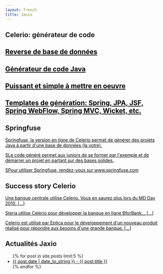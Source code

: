 ```yaml
---
layout: french
title: Jaxio
---
```


<div id="homepage">
<style>
div#message {
	background-color: lightgrey;
}
#actualites ul li {
	margin-left: 0px;
}
#homepage a {
color: black;
}

</style>
<section id="message" class="span-24 last">
	<h1>Celerio: générateur de code</h1>
	<h2>
		<a href="/celerio.html">Reverse de base de données</a>
	</h2>
	<h2>
		<a href="/celerio.html">Générateur de code Java</a>
	</h2>
	<h2>
		<a href="/celerio.html">Puissant et simple à mettre en oeuvre</a>
	</h2>
	<h2>
		<a href="/celerio.html">Templates de génération: Spring, JPA, JSF, Spring WebFlow, Spring MVC, Wicket, etc.</a>
	</h2>
</section>
<section id="springfuse" class="span-8">
	<h1>Springfuse</h1>
	<p>
		<a href="http://www.springfuse.com">Springfuse, la version en ligne de Celerio permet de générer des projets Java à partir d'une base de données (la votre).</a>
	</p>
	<p>
		<a href="http://www.springfuse.com">SLe code généré permet aux juniors de se former par l'exemple et de démarrer un projet en partant sur des bases solides.</a>
	</p>
	<p>
		<a href="http://www.springfuse.com">SPour utiliser Springfuse, rendez-vous sur www.springfuse.com</a>
	</p>
</section>
<section id="success-story" class="span-8">
	<h1>Success story Celerio</h1>
	<p>
		<a href="2010/09/10/md-day-2010-journee-du-model-driven-25-novembre-2010-paris.html">Une banque centrale utilise Celerio. Vous en saurez plus lors du MD Day 2010. [...]</a>
	</p>
	<p>
		<a href="reference-steria.html">Steria utilise Celerio pour développer la banque en ligne BforBank... [...]</a>
	</p>
	<p>
		<a href="reference-editeur.html">Celerio est utilisé par Eptica pour le développement d'un nouveau produit réalisé pour répondre aux besoins d'une grande banque. [...]</a>
	</p>
</section>
<section id="actualites" class="span-8 last">
	<h1>Actualités Jaxio</h1>
	<ul class="homepage">
                {% for post in site.posts limit:5 %}
                <li><a href="{{ post.url }}">{{ post.date | date_to_string }} - {{ post.title }}</a></li>
                {% endfor %}
	</ul>
</section>
</div>

